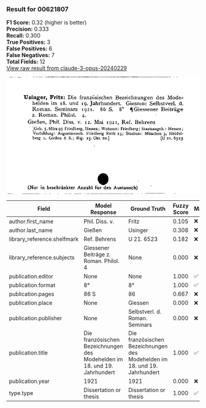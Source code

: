### Result for 00621807
**F1 Score:** 0.32 (higher is better)<br>**Precision:** 0.333<br>**Recall:** 0.300<br>**True Positives:** 3<br>**False Positives:** 6<br>**False Negatives:** 7<br>**Total Fields:** 12<br>[View raw result from claude-3-opus-20240229](https://github.com/RISE-UNIBAS/humanities_data_benchmark/blob/main/results/2025-10-01/T0145/request_T0145_00621807.json)

<img src="https://github.com/RISE-UNIBAS/humanities_data_benchmark/blob/main/benchmarks/zettelkatalog/images/00621807.jpg?raw=true" alt="00621807" width="600px">

| Field | Model Response | Ground Truth | Fuzzy Score | Match |
|-------|----------------|--------------|-------------|-------|
| author.first_name | Phil. Diss. v. | Fritz | 0.105 | ❌ |
| author.last_name | Gießen | Usinger | 0.308 | ❌ |
| library_reference.shelfmark | Ref. Behrens | U 21. 6523 | 0.182 | ❌ |
| library_reference.subjects | Giessener Beiträge z. Roman. Philol. 4 | None | 0.000 | ❌ |
| publication.editor | None | None | 1.000 | ✅ |
| publication.format | 8° | 8° | 1.000 | ✅ |
| publication.pages | 86 S | 86 | 0.667 | ❌ |
| publication.place | None | Giessen | 0.000 | ❌ |
| publication.publisher | None | Selbstverl. d. Roman. Seminars | 0.000 | ❌ |
| publication.title | Die französischen Bezeichnungen des Modehelden im 18. und 19. Jahrhundert | Die französischen Bezeichnungen des Modehelden im 18. und 19. Jahrhundert | 1.000 | ✅ |
| publication.year | 1921 | 1921 | 0.000 | ❌ |
| type.type | Dissertation or thesis | Dissertation or thesis | 1.000 | ✅ |
